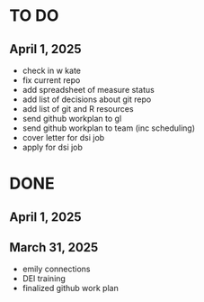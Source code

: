 # TO DO 

## April 1, 2025
- check in w kate
- fix current repo 
- add spreadsheet of measure status 
- add list of decisions about git repo 
- add list of git and R resources 
- send github workplan to gl
- send github workplan to team (inc scheduling)  
- cover letter for dsi job 
- apply for dsi job 

# DONE 
## April 1, 2025 

## March 31, 2025 
- emily connections
- DEI training 
- finalized github work plan 
